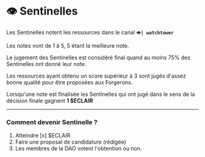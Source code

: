 # 👁 Sentinelles

Les Sentinelles notent les ressources dans le canal `👁️`**`| watchtower`**

Les notes vont de 1 à 5, 5 étant la meilleure note.

Le jugement des Sentinelles est considéré final quand au moins 75% des Sentinelles ont donné leur note.

Les ressources ayant obtenu un score supérieur à 3 sont jugés d'assez bonne qualité pour être proposées aux Forgerons.

Lorsqu'une note est finalisée les Sentinelles qui ont jugé dans le sens de la décision finale gagnent **1 $ECLAIR**

****

### Comment devenir Sentinelle ?

1. Atteindre \[x] $ECLAIR
2. Faire une proposal de candidature (rédigée)
3. Les membres de la DAO votent l'obtention ou non.
